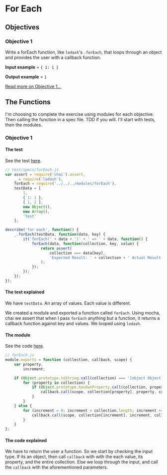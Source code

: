 # For Each
## Objectives
### Objective 1
Write a forEach function, like `lodash`'s `.forEach`, that loops through an object and provides the user with a callback function.

**Input example** = `{ 1: 1 }`

**Output example** = `1`

[Read more on Objective 1...](#Objective-1)

## The Functions
I'm choosing to complete the exercise using modules for each objective. Then calling the function in a spec file. TDD if you will. I'll start with tests, then the modules.

### <div id="Objective-1">Objective 1</div>
#### The test
See the test [here](../../javascript/test/specs/modules/forEach.js).

```js
// test/specs/forEach.js
var assert = require('chai').assert,
    _ = require('lodash'),
    forEach = require('../../../modules/forEach'),
    testData = [
        1,
        { 1: 1 },
        [ 1, 2 ],
        new Object(),
        new Array(),
        'test'
    ];

describe('for each', function() {
    _.forEach(testData, function(data, key) {
        it('forEach(' + data + ')' + ' => ' + data, function() {
            forEach(data, function(collection, key, value) {
                return assert(
                    collection === data[key],
                    'Expected Result: ' + collection + ' Actual Result: ' + data[key]
                );
            });
        });
    });
});
```
#### The test explained
We have `testData`. An array of values. Each value is different.

We created a module and exported a function called `forEach`. Using mocha, chai we assert that when I pass `forEach` anything but a function, it returns a callback function against key and values. We looped using `lodash`.

#### The module
See the code [here](../../javascript/modules/forEach.js).

```js
// forEach.js
module.exports = function (collection, callback, scope) {
    var property,
        increment;

    if (Object.prototype.toString.call(collection) === '[object Object]') {
        for (property in collection) {
            if (Object.prototype.hasOwnProperty.call(collection, property)) {
                callback.call(scope, collection[property], property, collection);
            }
        }
    } else {
        for (increment = 0; increment < collection.length; increment += 1) {
            callback.call(scope, collection[increment], increment, collection);
        }
    }
};
```
#### The code explained
We have to return the user a function. So we start by checking the input type. If its an object, then call `callback` with with the each value, its property, and the entire collection. Else we loop through the input, and call the `callback` with the aforementioned parameters.
